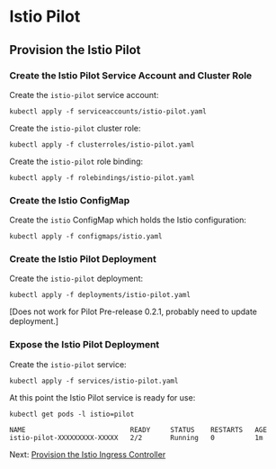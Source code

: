 # Istio Pilot

## Provision the Istio Pilot

### Create the Istio Pilot Service Account and Cluster Role

Create the `istio-pilot` service account:

```
kubectl apply -f serviceaccounts/istio-pilot.yaml
```

Create the `istio-pilot` cluster role:

```
kubectl apply -f clusterroles/istio-pilot.yaml
```

Create the `istio-pilot` role binding:

```
kubectl apply -f rolebindings/istio-pilot.yaml
```

### Create the Istio ConfigMap

Create the `istio` ConfigMap which holds the Istio configuration:

```
kubectl apply -f configmaps/istio.yaml
```

### Create the Istio Pilot Deployment

Create the `istio-pilot` deployment:

```
kubectl apply -f deployments/istio-pilot.yaml
```

[Does not work for Pilot Pre-release 0.2.1, probably need to update deployment.]

### Expose the Istio Pilot Deployment

Create the `istio-pilot` service:

```
kubectl apply -f services/istio-pilot.yaml
```

At this point the Istio Pilot service is ready for use:

```
kubectl get pods -l istio=pilot
```

```
NAME                          READY     STATUS    RESTARTS   AGE
istio-pilot-XXXXXXXXX-XXXXX   2/2       Running   0          1m
```

Next: [Provision the Istio Ingress Controller](05-istio-ingress-controller.md)
